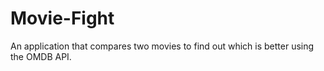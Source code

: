 # Movie-Fight
 An application that compares two movies to find out which is better using the OMDB API.

